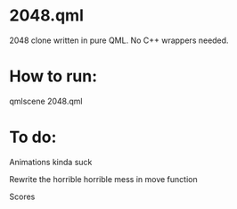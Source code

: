 2048.qml
========

2048 clone written in pure QML. No C++ wrappers needed.

How to run:
======

qmlscene 2048.qml

To do:
======

Animations kinda suck

Rewrite the horrible horrible mess in move function

Scores
